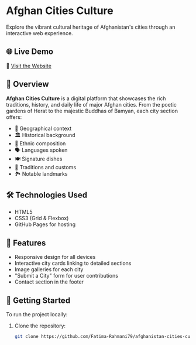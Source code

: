 # Afghan Cities Culture

Explore the vibrant cultural heritage of Afghanistan's cities through an interactive web experience.

## 🌐 Live Demo

🔗 [Visit the Website](https://fatima-rahmani79.github.io/afghanistan-cities-culture/)

## 🧭 Overview

**Afghan Cities Culture** is a digital platform that showcases the rich traditions, history, and daily life of major Afghan cities. From the poetic gardens of Herat to the majestic Buddhas of Bamyan, each city section offers:

- 📍 Geographical context
- 🏛️ Historical background
- 👥 Ethnic composition
- 🗣️ Languages spoken
- 🍽️ Signature dishes
- 🎎 Traditions and customs
- 🏞️ Notable landmarks

## 🛠️ Technologies Used

- HTML5
- CSS3 (Grid & Flexbox)
- GitHub Pages for hosting

## 📸 Features

- Responsive design for all devices
- Interactive city cards linking to detailed sections
- Image galleries for each city
- "Submit a City" form for user contributions
- Contact section in the footer

## 🚀 Getting Started

To run the project locally:

1. Clone the repository:
   ```bash
   git clone https://github.com/Fatima-Rahmani79/afghanistan-cities-culture.git
